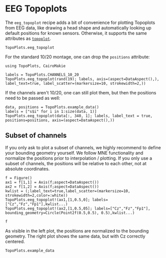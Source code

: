 # EEG Topoplots

The `eeg_topoplot` recipe adds a bit of convenience for plotting Topoplots from EEG data, like drawing a head shape and automatically looking up default positions for known sensors. Otherwise, it supports the same attributes as [`topoplot`](@ref).


```@docs
TopoPlots.eeg_topoplot
```



For the standard 10/20 montage, one can drop the `positions` attribute:
```@example eeg
using TopoPlots, CairoMakie

labels = TopoPlots.CHANNELS_10_20
TopoPlots.eeg_topoplot(rand(19); labels, axis=(aspect=DataAspect(),), label_text=true, label_scatter=(markersize=10, strokewidth=2,))
```

If the channels aren't 10/20, one can still plot them, but then the positions need to be passed as well:

```@example eeg
data, positions = TopoPlots.example_data()
labels = ["s$i" for i in 1:size(data, 1)]
TopoPlots.eeg_topoplot(data[:, 340, 1]; labels, label_text = true, positions=positions, axis=(aspect=DataAspect(),))
```


## Subset of channels
If you only ask to plot a subset of channels, we highly recommend to define your bounding geometry yourself. We follow MNE functionality and normalize the positions prior to interpolation / plotting. If you only use a subset of channels, the positions will be relative to each other, not at absolute coordinates.

```@example general
f = Figure()
ax1 = f[1,1] = Axis(f;aspect=DataAspect())
ax2 = f[1,2] = Axis(f;aspect=DataAspect())
kwlist = (;label_text=true,label_scatter=(markersize=10, strokewidth=2,color=:white))
TopoPlots.eeg_topoplot!(ax1,[1,0.5,0]; labels=["Cz","Fz","Fp1"],kwlist...)
TopoPlots.eeg_topoplot!(ax2,[1,0.5,05]; labels=["Cz","Fz","Fp1"], bounding_geometry=Circle(Point2f(0.5,0.5), 0.5),kwlist...)

f
```
As visible in the left plot, the positions are normalized to the bounding geometry. The right plot shows the same data, but with Cz correctly centered.



```@docs
TopoPlots.example_data
```
